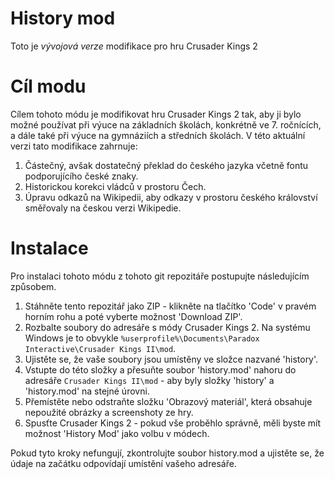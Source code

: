 # History mod

Toto je *vývojová verze* modifikace pro hru Crusader Kings 2

# Cíl modu

Cílem tohoto módu je modifikovat hru Crusader Kings 2 tak, aby ji bylo možné používat při výuce na základních školách, konkrétně ve 7. ročnících, a dále také při výuce na gymnáziích a středních školách. V této aktuální verzi tato modifikace zahrnuje:

1. Částečný, avšak dostatečný překlad do českého jazyka včetně fontu podporujícího české znaky.
2. Historickou korekci vládců v prostoru Čech.
3. Úpravu odkazů na Wikipedii, aby odkazy v prostoru českého království směřovaly na českou verzi Wikipedie.

# Instalace

Pro instalaci tohoto módu z tohoto git repozitáře postupujte následujícím způsobem.

1. Stáhněte tento repozitář jako ZIP - klikněte na tlačítko 'Code' v pravém horním rohu a poté vyberte možnost 'Download ZIP'.
2. Rozbalte soubory do adresáře s módy Crusader Kings 2. Na systému Windows je to obvykle `%userprofile%\Documents\Paradox Interactive\Crusader Kings II\mod`.
3. Ujistěte se, že vaše soubory jsou umístěny ve složce nazvané 'history'.
4. Vstupte do této složky a přesuňte soubor 'history.mod' nahoru do adresáře `Crusader Kings II\mod` - aby byly složky 'history' a 'history.mod' na stejné úrovni.
5. Přemístěte nebo odstraňte složku 'Obrazový materiál', která obsahuje nepoužité obrázky a screenshoty ze hry.
6. Spusťte Crusader Kings 2 - pokud vše proběhlo správně, měli byste mít možnost 'History Mod' jako volbu v módech.

Pokud tyto kroky nefungují, zkontrolujte soubor history.mod a ujistěte se, že údaje na začátku odpovídají umístění vašeho adresáře.

